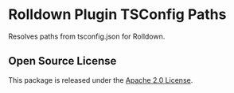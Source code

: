 # Rolldown Plugin TSConfig Paths

Resolves paths from tsconfig.json for Rolldown.

## Open Source License

This package is released under the [Apache 2.0 License](./LICENSE).
